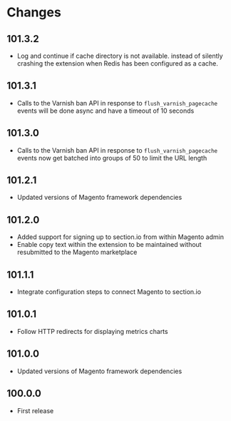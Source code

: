 # Changes

## 101.3.2

* Log and continue if cache directory is not available. instead of silently crashing the extension when Redis has been configured as a cache.

## 101.3.1

* Calls to the Varnish ban API in response to `flush_varnish_pagecache` events will be done async and have a timeout of 10 seconds

## 101.3.0

* Calls to the Varnish ban API in response to `flush_varnish_pagecache` events now get batched into groups of 50 to limit the URL length

## 101.2.1

* Updated versions of Magento framework dependencies

## 101.2.0

* Added support for signing up to section.io from within Magento admin
* Enable copy text within the extension to be maintained without resubmitted to the Magento marketplace

## 101.1.1

* Integrate configuration steps to connect Magento to section.io

## 101.0.1

* Follow HTTP redirects for displaying metrics charts

## 101.0.0

* Updated versions of Magento framework dependencies

## 100.0.0

* First release
